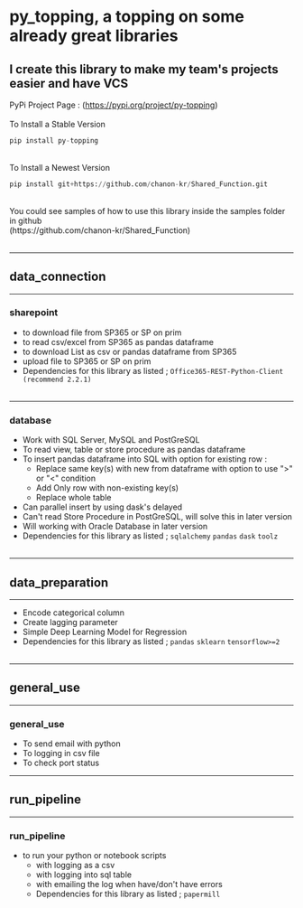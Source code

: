 # py_topping, a topping on some already great libraries
## I create this library to make my team's projects easier and have VCS

PyPi Project Page : (https://pypi.org/project/py-topping)
<br><br>To Install a Stable Version<br>
```python
pip install py-topping
```
<br>To Install a Newest Version<br>
```python
pip install git+https://github.com/chanon-kr/Shared_Function.git
```
<br>
You could see samples of how to use this library inside the samples folder in github<br>
(https://github.com/chanon-kr/Shared_Function)
<br><br>


***
## data_connection
***
### sharepoint
  - to download file from SP365 or SP on prim
  - to read csv/excel from SP365 as pandas dataframe
  - to download List as csv or pandas dataframe from SP365
  - upload file to SP365 or SP on prim
  - Dependencies for this library as listed ;
```Office365-REST-Python-Client (recommend 2.2.1)```
<br><br>
***
### database
  - Work with SQL Server, MySQL and PostGreSQL
  - To read view, table or store procedure as pandas dataframe 
  - To insert pandas dataframe into SQL with option for existing row :
    - Replace same key(s) with new from dataframe with option to use ">" or "<" condition
    - Add Only row with non-existing key(s)
    - Replace whole table
  - Can parallel insert by using dask's delayed
  - Can't read Store Procedure in PostGreSQL, will solve this in later version
  - Will working with Oracle Database in later version
  - Dependencies for this library as listed ;
```sqlalchemy```
```pandas```
```dask```
```toolz```
<br><br>
***
## data_preparation
***
  - Encode categorical column
  - Create lagging parameter
  - Simple Deep Learning Model for Regression
  - Dependencies for this library as listed ;
```pandas```
```sklearn```
```tensorflow>=2```
<br><br>
***
## general_use
***
### general_use
  - To send email with python
  - To logging in csv file
  - To check port status

***
## run_pipeline
***
### run_pipeline
  - to run your python or notebook scripts 
    - with logging as a csv
    - with logging into sql table
    - with emailing the log when have/don't have errors
    - Dependencies for this library as listed ;
```papermill```